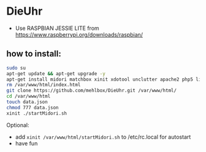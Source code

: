 # DieUhr
- Use RASPBIAN JESSIE LITE from https://www.raspberrypi.org/downloads/raspbian/

## how to install:
```bash
sudo su
apt-get update && apt-get upgrade -y
apt-get install midori matchbox xinit xdotool unclutter apache2 php5 libapache2-mod-php5 git -y
rm /var/www/html/index.html
git clone https://github.com/mehlbox/DieUhr.git /var/www/html/
cd /var/www/html
touch data.json
chmod 777 data.json
xinit ./startMidori.sh
```
Optional:
- add ```xinit /var/www/html/startMidori.sh``` to /etc/rc.local for autostart
- have fun
